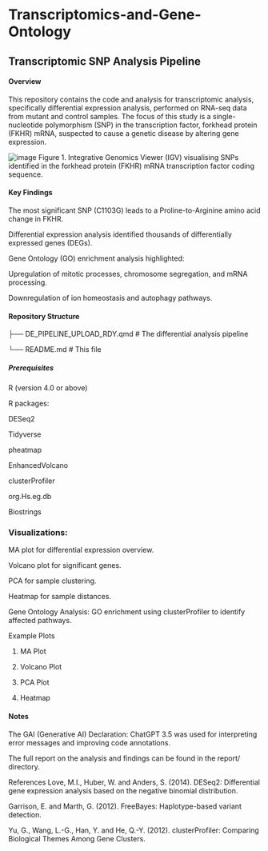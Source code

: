 # Transcriptomics-and-Gene-Ontology
## Transcriptomic SNP Analysis Pipeline

#### Overview
This repository contains the code and analysis for transcriptomic analysis, specifically differential expression analysis, performed on RNA-seq data from mutant and control samples. The focus of this study is a single-nucleotide polymorphism (SNP) in the transcription factor, forkhead protein (FKHR) mRNA, suspected to cause a genetic disease by altering gene expression.

![image](https://github.com/user-attachments/assets/d7f41a58-7ebf-4e40-9413-03b10ec340df)
Figure 1. Integrative Genomics Viewer (IGV) visualising SNPs identified in the forkhead protein (FKHR) mRNA transcription factor coding sequence.


#### Key Findings
The most significant SNP (C1103G) leads to a Proline-to-Arginine amino acid change in FKHR.

Differential expression analysis identified thousands of differentially expressed genes (DEGs).

Gene Ontology (GO) enrichment analysis highlighted:

Upregulation of mitotic processes, chromosome segregation, and mRNA processing.

Downregulation of ion homeostasis and autophagy pathways.

#### Repository Structure

├── DE_PIPELINE_UPLOAD_RDY.qmd # The differential analysis pipeline

└── README.md             # This file

##### Prerequisites
R (version 4.0 or above)

R packages:

DESeq2

Tidyverse

pheatmap

EnhancedVolcano

clusterProfiler

org.Hs.eg.db

Biostrings


### Visualizations:

MA plot for differential expression overview.

Volcano plot for significant genes.

PCA for sample clustering.

Heatmap for sample distances.

Gene Ontology Analysis: GO enrichment using clusterProfiler to identify affected pathways.

Example Plots
1. MA Plot

2. Volcano Plot

3. PCA Plot

4. Heatmap

#### Notes
The GAI (Generative AI) Declaration: ChatGPT 3.5 was used for interpreting error messages and improving code annotations.

The full report on the analysis and findings can be found in the report/ directory.

References
Love, M.I., Huber, W. and Anders, S. (2014). DESeq2: Differential gene expression analysis based on the negative binomial distribution.

Garrison, E. and Marth, G. (2012). FreeBayes: Haplotype-based variant detection.

Yu, G., Wang, L.-G., Han, Y. and He, Q.-Y. (2012). clusterProfiler: Comparing Biological Themes Among Gene Clusters.
